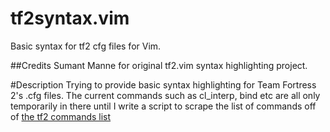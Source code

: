 tf2syntax.vim
=============

Basic syntax for tf2 cfg files for Vim.

##Credits
Sumant Manne for original tf2.vim syntax highlighting project.

#Description
Trying to provide basic syntax highlighting for Team Fortress 2's .cfg files.
The current commands such as cl_interp, bind etc are all only temporarily in there
until I write a script to scrape the list of commands off of [the tf2 commands list](https://developer.valvesoftware.com/wiki/List_of_TF2_console_commands_and_variables)

